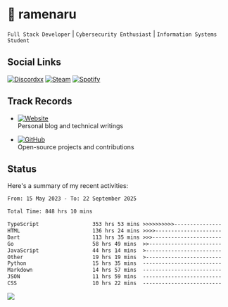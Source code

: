 # 🍜 ramenaru

`Full Stack Developer` | `Cybersecurity Enthusiast` | `Information Systems Student`

## Social Links
[![Discordxx](https://img.shields.io/badge/Discord-7289da?style=flat&logo=discord&logoColor=white)](https://discordapp.com/users/503291004200157185)
[![Steam](https://img.shields.io/badge/Steam-1b2838?style=flat&logo=steam&logoColor=white)](https://steamcommunity.com/id/ramenaru)
[![Spotify](https://img.shields.io/badge/Spotify-1ED760?logo=spotify&logoColor=white)](https://open.spotify.com/user/zehfiusachi8zilte5bqkjl2l)

## Track Records
- [![Website](https://img.shields.io/badge/Websites-FF7139?style=for-the-badge&logo=ghost&logoColor=white)](https://ramenaru.me)  
  Personal blog and technical writings

- [![GitHub](https://img.shields.io/badge/Github_Projects-181717?style=for-the-badge&logo=github&logoColor=white)](https://github.com/ramenaru)  
  Open-source projects and contributions

## Status

Here's a summary of my recent activities:

<!--START_SECTION:waka-->

```txt
From: 15 May 2023 - To: 22 September 2025

Total Time: 848 hrs 10 mins

TypeScript                 353 hrs 53 mins >>>>>>>>>>---------------   41.72 %
HTML                       136 hrs 24 mins >>>>---------------------   16.08 %
Dart                       113 hrs 35 mins >>>----------------------   13.39 %
Go                         58 hrs 49 mins  >>-----------------------   06.94 %
JavaScript                 44 hrs 14 mins  >------------------------   05.22 %
Other                      19 hrs 19 mins  >------------------------   02.28 %
Python                     15 hrs 35 mins  -------------------------   01.84 %
Markdown                   14 hrs 57 mins  -------------------------   01.76 %
JSON                       11 hrs 59 mins  -------------------------   01.41 %
CSS                        10 hrs 22 mins  -------------------------   01.22 %
```

<!--END_SECTION:waka-->

<img src="https://github-readme-activity-graph-fjqz177.vercel.app/graph?username=ramenaru&theme=xcode"/>

